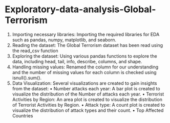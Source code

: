 # Exploratory-data-analysis-Global-Terrorism

1. Importing necessary libraries: Importing the required libraries for EDA such as pandas, numpy, matplotlib, and seaborn.
2. Reading the dataset: The Global Terrorism dataset has been read using the read_csv function
3. Exploring the dataset: Using various pandas functions to explore the data, including head, tail, info, describe, columns, and shape.
4. Handling missing values: Renamed the column for our understanding and the number of missing values for each column is checked using isnull().sum().
5. Data Visualization: Several visualizations are created to gain insights from the dataset:
• Number attacks each year: A bar plot is created to visualize the distribution of the Number of attacks each year.
• Terrorist Activities by Region: An area plot is created to visualize the distribution of Terrorist Activities by Region.
• Attack type: A count plot is created to visualize the distribution of attack types and their count.
• Top Affected Countries
